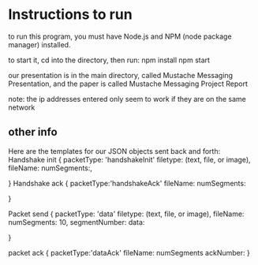 # Instructions to run


to run this program, you must have Node.js and NPM (node package manager) installed. 

to start it, cd into the directory, then run:
 npm install
 npm start


 our presentation is in the main directory, called Mustache Messaging Presentation, and the paper is called Mustache Messaging Project Report

note: the ip addresses entered only seem to work if they are on the same network


## other info
Here are the templates for our JSON objects sent back and forth:
Handshake init
{
    packetType: 'handshakeInit'
    filetype: (text, file, or image),
    fileName:
    numSegments:,

}
Handshake ack
{
    packetType:'handshakeAck'
    fileName:
    numSegments: 
    
}

Packet send
{
    packetType:  'data'
    filetype: (text, file, or image),
    fileName:
    numSegments: 10,
    segmentNumber: 
    data:
    
}

packet ack
{
    packetType:'dataAck'
    fileName:
    numSegments
    ackNumber: 
}

